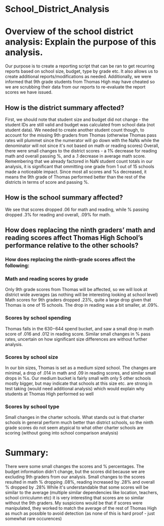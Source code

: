 # School_District_Analysis

# Overview of the school district analysis: Explain the purpose of this analysis.
Our purpose is to create a reporting script that can be ran to get recurring reports based on school size, budget, type by grade etc. It also allows us to create additional reports/modifications as needed. Additionally, we were informed that 9th grade students from Thomas High may have cheated so we are scrubbing their data from our reports to re-evaluate the report scores we have issued.

## How is the district summary affected?
First, we should note that student size and budget did not change - the student IDs are still valid and budget was calculated from school data (not student data). We needed to create another student count though, to account for the missing 9th graders from Thomas (otherwise Thomas pass rates will plummet since the numerator will go down with the NaNs while the denominator will not since it's not based on math or reading scores)
Overall, there were small changes to the district scores - a 1% decrease for reading math and overall passing %, and a .1 decrease in average math score. Remembering that we already factored in NaN student count totals in our analysis, it is significant that ommitting one grade from 1 out of 15 schools made a noticeable impact. Since most all scores and %s decreased, it means the 9th grade of Thomas performed better than the rest of the districts in terms of score and passing %.
## How is the school summary affected?
We see that scores dropped .06 for math and reading, while % passing dropped .3% for reading and overall,  .09% for math.
## How does replacing the ninth graders’ math and reading scores affect Thomas High School’s performance relative to the other schools?
### How does replacing the ninth-grade scores affect the following:
### Math and reading scores by grade
Only 9th grade scores from Thomas will be affected, so we will look at district wide averages (as nothing will be interesting looking at school level) Math scores for 9th graders dropped .23%, quite a large drop given that Thomas is one of 15 schools. The drop in reading was a  bit smaller, at .09%.
### Scores by school spending
Thomas falls in the $630-$644 spend bucket, and saw a small drop in math score of .016 and .012 in reading score. Similar small changes in % pass rates, uncertain on how significant size differences are without further analysis.
### Scores by school size
In our bin sizes, Thomas is set as a medium sized school. The changes are minimal, a drop of .014 in math and .09 in reading scores, and similar small drops in %s. Our medium bucket is fairly small with only 5 other schools mostly bigger, but may indicate that schools at this size etc. are strong in test taking (would need additional analysis) which would explain why students at Thomas High performed so well
### Scores by school type
Small changes in the charter schools. What stands out is that charter schools in general perform much better than district schools, so the ninth grade scores do not seem atypical to what other charter schools are scoring (without going into school comparison analysis)
# Summary:
There were some small changes the scores and % percentages. The budget information didn't change, but the scores did because we are excluding 9th graders from our analysis. Small changes to the scores resulted in math % dropping .08%, reading increased by .28% and overall % dropped by .28% While it's understandable that some scores will be similar to the average (multiple similar dependencies like location, teachers, school cirriculumn etc) it is very interesting that scores are so similar without the 9th graders. My suspicions would be that if scores were manipulated, they worked to match the average of the rest of Thomas High as much as possible to avoid detection (as none of this is hard proof - just somewhat rare occurences)
